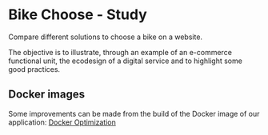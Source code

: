 # Bike Choose - Study
Compare different solutions to choose a bike on a website.

The objective is to illustrate, through an example of an e-commerce functional unit, the ecodesign of a digital service and to highlight some good practices.

## Docker images

Some improvements can be made from the build of the Docker image of our application: [Docker Optimization](DOCKER.md)
